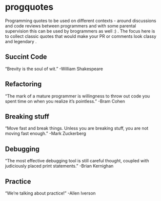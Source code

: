 # progquotes
Programming quotes to be used on different contexts - around discussions and code reviews between programmers and with some parental supervision this can be used by brogrammers as well :) . The focus here is to collect classic quotes that would make your PR or comments look classy and legendary .

## Succint Code
“Brevity is the soul of wit.” -William Shakespeare

## Refactoring 
“The mark of a mature programmer is willingness to throw out code you spent time on when you realize it’s pointless.” -Bram Cohen

## Breaking stuff
“Move fast and break things. Unless you are breaking stuff, you are not moving fast enough.” -Mark Zuckerberg

## Debugging
“The most effective debugging tool is still careful thought, coupled with judiciously placed print statements.” -Brian Kernighan

## Practice
“We’re talking about practice!” -Allen Iverson

